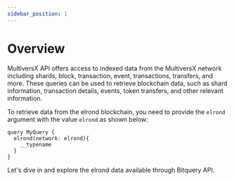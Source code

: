 ```yaml
---
sidebar_position: 1
---
```


# Overview

MultiversX API offers access to indexed data from the MultiversX network including shards, block, transaction, event, transactions, transfers, and more. These queries can be used to retrieve blockchain data, such as shard information, transaction details, events, token transfers, and other relevant information.

To retrieve data from the elrond blockchain, you need to provide the `elrond` argument with the value `elrond` as shown below:

```
query MyQuery {
  elrond(network: elrond){
    __typename
  }
}

```

Let's dive in and explore the elrond data available through Bitquery API.